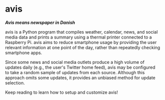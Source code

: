 # avis
***Avis means newspaper in Danish***

avis is a Python program that compiles weather, calendar, news, and social media data and prints a summary using a thermal printer connected to a Raspberry Pi. avis aims to reduce smartphone usage by providing the user relevant information at one point of the day, rather than repeatedly checking smartphone apps.  

Since some news and social media outlets produce a high volume of updates daily (e.g., the user's Twitter home feed), avis may be configured to take a random sample of updates from each source. Although this approach omits some updates, it provides an unbiased method for update selection.

Keep reading to learn how to setup and customize avis!